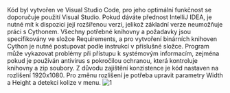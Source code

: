 Kód byl vytvořen ve Visual Studio Code, pro jeho optimální funkčnost se doporučuje použití Visual Studio. Pokud dáváte přednost IntelliJ IDEA, je nutné mít k dispozici její rozšířenou verzi, jelikož základní verze neumožňuje práci s Cythonem. Všechny potřebné knihovny a požadavky jsou specifikovány ve složce Requirements, a pro vytvoření binárních knihoven Cython je nutné postupovat podle instrukcí v příslušné složce. Program může vykazovat problémy při přístupu k systémovým informacím, zejména pokud je používán antivirus s pokročilou ochranou, která kontroluje knihovny a zip soubory. Z důvodu zajištění konzistence je kód nastaven na rozlišení 1920x1080. Pro změnu rozlišení je potřeba upravit parametry Width a Height a detekci kolize v menu.
![1](https://github.com/Skalda01/Ray-Casting-Engine/assets/167089945/4b843be4-8b8f-4d4a-92e9-6485a11e6660)
